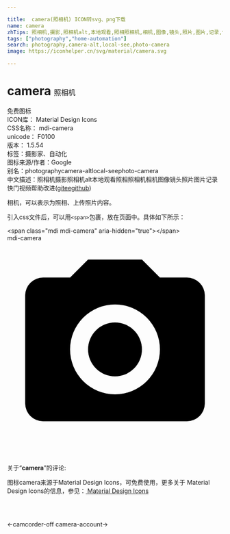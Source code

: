 ```yaml
---

title:  camera(照相机) ICON转svg、png下载
name: camera
zhTips: 照相机,摄影,照相机alt,本地观看,照相照相机,相机,图像,镜头,照片,图片,记录,快门,视频
tags: ["photography","home-automation"]
search: photography,camera-alt,local-see,photo-camera
image: https://iconhelper.cn/svg/material/camera.svg

---
```


# camera  <small style="font-size: 60%;font-weight: 100">照相机</small>


<div class="detail-page">
<p>
<span><span class="badge-success badge">免费图标</span> </span>
<br/>
<span>
ICON库：
<span class="badge-secondary badge">Material Design Icons</span> 
</span>
<br/>
<span>
CSS名称：
<span class="badge-secondary badge">mdi-camera</span> 
</span>
<br/>
<span>
unicode：
<span class="badge-secondary badge">F0100</span> 
<copy-btn content='F0100' btn-title=""></copy-btn>
<copy-btn :content='String.fromCodePoint(parseInt("F0100", 16))' btn-title="复制U"></copy-btn>
</span>
<br/>
<span>
版本：
<span class="badge-secondary badge">1.5.54</span> 
</span><br/><span>标签：<span class="badge-light badge"><router-link to="/tags/photography.html">摄影</router-link></span><span class="badge-light badge"><router-link to="/tags/home-automation.html">家、自动化</router-link></span></span>
<br/>
<span>图标来源/作者：<span class="badge-light badge">Google</span></span> 
<br/>
<span>别名：<span class="badge-light badge">photography</span><span class="badge-light badge">camera-alt</span><span class="badge-light badge">local-see</span><span class="badge-light badge">photo-camera</span></span><br/><span class="zh-detail">中文描述：<span class="badge-primary badge">照相机</span><span class="badge-primary badge">摄影</span><span class="badge-primary badge">照相机alt</span><span class="badge-primary badge">本地观看</span><span class="badge-primary badge">照相照相机</span><span class="badge-primary badge">相机</span><span class="badge-primary badge">图像</span><span class="badge-primary badge">镜头</span><span class="badge-primary badge">照片</span><span class="badge-primary badge">图片</span><span class="badge-primary badge">记录</span><span class="badge-primary badge">快门</span><span class="badge-primary badge">视频</span><span class="help-link"><span>帮助改进</span>(<a href="https://gitee.com/liuwave/icon-helper/edit/master/json/material/camera.json" target="_blank" rel="noopener noreferrer">gitee</a><a href="https://github.com/liuwave/icon-helper/edit/master/json/material/camera.json" target="_blank" rel="noopener noreferrer">github</a></span>)</span><br/>
</p>
</div><div class="description description alert alert-light">相机，可以表示为照相、上传照片内容。</div>
<div class="alert alert-dark">
  <i class="mdi mdi-camera mdi-48px"></i>
  <i class="mdi mdi-camera mdi-36px"></i>
  <i class="mdi mdi-camera mdi-24px"></i>
  <i class="mdi mdi-camera mdi-18px"></i>
</div>
<div>
  <p>引入css文件后，可以用<code>&lt;span&gt;</code>包裹，放在页面中。具体如下所示：    
  </p>
  <div class="alert alert-primary" style="font-size: 14px">
    &lt;span class="mdi mdi-camera" aria-hidden="true"&gt;&lt;/span&gt;
    <copy-btn content='<span class="mdi mdi-camera" aria-hidden="true"></span>'></copy-btn>
  </div>
  <div class="alert alert-secondary">
    <i class="mdi mdi-camera"
    style="font-size: 24px"
    aria-hidden="true"></i> mdi-camera
    <copy-btn content="mdi-camera" btn-title="复制图标名称"></copy-btn>
  </div>
</div>
<div id="svg" class="svg-wrap">
<svg xmlns="http://www.w3.org/2000/svg" viewBox="0 0 24 24"><path d="M4,4H7L9,2H15L17,4H20A2,2 0 0,1 22,6V18A2,2 0 0,1 20,20H4A2,2 0 0,1 2,18V6A2,2 0 0,1 4,4M12,7A5,5 0 0,0 7,12A5,5 0 0,0 12,17A5,5 0 0,0 17,12A5,5 0 0,0 12,7M12,9A3,3 0 0,1 15,12A3,3 0 0,1 12,15A3,3 0 0,1 9,12A3,3 0 0,1 12,9Z" /></svg>
</div>
<detail full-name='mdi-camera'></detail>
<div class="icon-detail__container">
<p>关于“<b>camera</b>”的评论:</p>
</div>
<Vssue title="关于“camera”的评论" />    
<div><p>图标camera来源于Material Design Icons，可免费使用，更多关于 Material Design Icons的信息，参见：<a target="_blank" href="https://iconhelper.cn/material.html"> Material Design Icons</a>
</p></div>

<div style="padding:2rem 0 " class="page-nav"><p class="inner"><span class="prev">←<router-link to="/icon/camcorder-off.html">camcorder-off</router-link></span> <span class="next"><router-link to="/icon/camera-account.html">camera-account</router-link>→</span></p></div>

